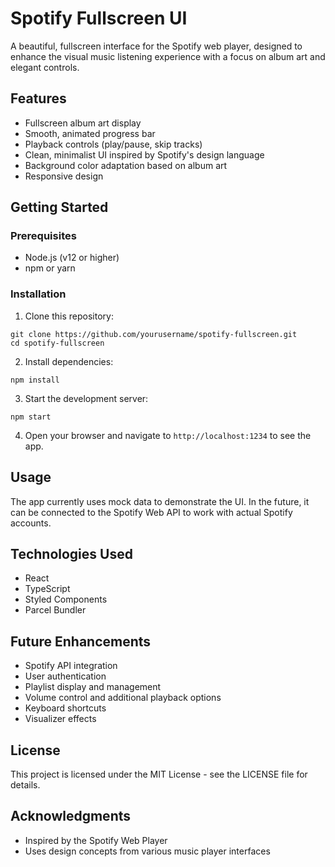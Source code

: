# Spotify Fullscreen UI

A beautiful, fullscreen interface for the Spotify web player, designed to enhance the visual music listening experience with a focus on album art and elegant controls.

## Features

- Fullscreen album art display
- Smooth, animated progress bar
- Playback controls (play/pause, skip tracks)
- Clean, minimalist UI inspired by Spotify's design language
- Background color adaptation based on album art
- Responsive design

## Getting Started

### Prerequisites

- Node.js (v12 or higher)
- npm or yarn

### Installation

1. Clone this repository:
```
git clone https://github.com/yourusername/spotify-fullscreen.git
cd spotify-fullscreen
```

2. Install dependencies:
```
npm install
```

3. Start the development server:
```
npm start
```

4. Open your browser and navigate to `http://localhost:1234` to see the app.

## Usage

The app currently uses mock data to demonstrate the UI. In the future, it can be connected to the Spotify Web API to work with actual Spotify accounts.

## Technologies Used

- React
- TypeScript
- Styled Components
- Parcel Bundler

## Future Enhancements

- Spotify API integration
- User authentication
- Playlist display and management
- Volume control and additional playback options
- Keyboard shortcuts
- Visualizer effects

## License

This project is licensed under the MIT License - see the LICENSE file for details.

## Acknowledgments

- Inspired by the Spotify Web Player
- Uses design concepts from various music player interfaces